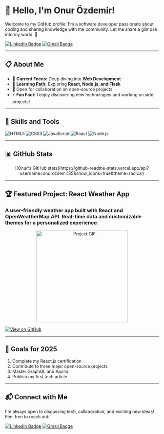 # 👋 Hello, I'm Onur Özdemir!

Welcome to my GitHub profile! I'm a software developer passionate about coding and sharing knowledge with the community. Let me share a glimpse into my world. 🚀

[![LinkedIn Badge](https://img.shields.io/badge/-LinkedIn-blue?style=flat-square&logo=Linkedin&logoColor=white&link=https://www.linkedin.com/in/onurozdemir/)](https://www.linkedin.com/in/onurozdemir/)
[![Gmail Badge](https://img.shields.io/badge/-Gmail-red?style=flat-square&logo=Gmail&logoColor=white&link=mailto:onur@example.com)](mailto:onur@example.com)

---

## 📋 About Me
- 🔭 **Current Focus:** Deep diving into **Web Development**
- 🌱 **Learning Path:** Exploring **React, Node.js, and Flask**
- 👯 Open for collaboration on open-source projects
- ⚡ **Fun Fact:** I enjoy discovering new technologies and working on side projects!

---

## 🚀 Skills and Tools
<p>
  <img src="https://img.shields.io/badge/html5-%23E34F26.svg?style=for-the-badge&logo=html5&logoColor=white" alt="HTML5" />
  <img src="https://img.shields.io/badge/css3-%231572B6.svg?style=for-the-badge&logo=css3&logoColor=white" alt="CSS3" />
  <img src="https://img.shields.io/badge/javascript-%23323330.svg?style=for-the-badge&logo=javascript&logoColor=%23F7DF1E" alt="JavaScript" />
  <img src="https://img.shields.io/badge/react-%2361DAFB.svg?style=for-the-badge&logo=react&logoColor=black" alt="React" />
  <img src="https://img.shields.io/badge/node.js-%2343853D.svg?style=for-the-badge&logo=node-dot-js&logoColor=white" alt="Node.js" />
</p>

---

## 📊 GitHub Stats
<p align="center">
 ![Onur's GitHub stats](https://github-readme-stats.vercel.app/api?username=onurozdemir35&show_icons=true&theme=radical)

</p>

---

## 🏆 Featured Project: React Weather App
### A user-friendly weather app built with React and OpenWeatherMap API. Real-time data and customizable themes for a personalized experience.

<p align="center">
  <img src="https://media.giphy.com/media/JIX9t2j0ZTN9S/giphy.gif" alt="Project GIF" width="300" />
</p>

[![View on GitHub](https://img.shields.io/badge/View_Project_on_GitHub-green?style=for-the-badge&logo=github)](https://github.com/onurozdemir/react-weather-app)

---

## 🎯 Goals for 2025
1. Complete my React.js certification
2. Contribute to three major open-source projects
3. Master GraphQL and Apollo
4. Publish my first tech article

---

## 📬 Connect with Me
I'm always open to discussing tech, collaboration, and exciting new ideas! Feel free to reach out:

[![LinkedIn Badge](https://img.shields.io/badge/-LinkedIn-blue?style=flat-square&logo=Linkedin&logoColor=white&link=https://www.linkedin.com/in/onurozdemir/)](https://www.linkedin.com/in/onurozdemir/)
[![Gmail Badge](https://img.shields.io/badge/-Gmail-red?style=flat-square&logo=Gmail&logoColor=white&link=mailto:onur@example.com)](mailto:onur@example.com)

